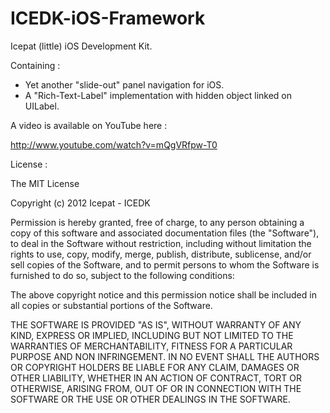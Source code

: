 ICEDK-iOS-Framework
===================

Icepat (little) iOS Development Kit.


Containing :
- Yet another "slide-out" panel navigation for iOS.
- A "Rich-Text-Label" implementation with hidden object linked on UILabel.

A video is available on YouTube here :

http://www.youtube.com/watch?v=mQgVRfpw-T0


License :

The MIT License

Copyright (c) 2012 Icepat - ICEDK

Permission is hereby granted, free of charge, to any person obtaining a copy
of this software and associated documentation files (the "Software"), to deal
in the Software without restriction, including without limitation the rights
to use, copy, modify, merge, publish, distribute, sublicense, and/or sell
copies of the Software, and to permit persons to whom the Software is
furnished to do so, subject to the following conditions:

The above copyright notice and this permission notice shall be included in
all copies or substantial portions of the Software.

THE SOFTWARE IS PROVIDED "AS IS", WITHOUT WARRANTY OF ANY KIND, EXPRESS OR
IMPLIED, INCLUDING BUT NOT LIMITED TO THE WARRANTIES OF MERCHANTABILITY,
FITNESS FOR A PARTICULAR PURPOSE AND NON INFRINGEMENT. IN NO EVENT SHALL THE
AUTHORS OR COPYRIGHT HOLDERS BE LIABLE FOR ANY CLAIM, DAMAGES OR OTHER
LIABILITY, WHETHER IN AN ACTION OF CONTRACT, TORT OR OTHERWISE, ARISING FROM,
OUT OF OR IN CONNECTION WITH THE SOFTWARE OR THE USE OR OTHER DEALINGS IN
THE SOFTWARE.